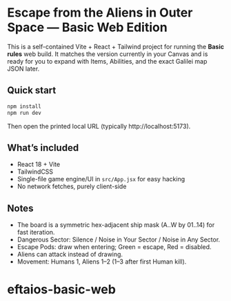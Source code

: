 # Escape from the Aliens in Outer Space — Basic Web Edition

This is a self-contained Vite + React + Tailwind project for running the **Basic rules** web build.
It matches the version currently in your Canvas and is ready for you to expand with Items, Abilities, 
and the exact Galilei map JSON later.

## Quick start

```bash
npm install
npm run dev
```

Then open the printed local URL (typically http://localhost:5173).

## What’s included
- React 18 + Vite
- TailwindCSS
- Single-file game engine/UI in `src/App.jsx` for easy hacking
- No network fetches, purely client-side

## Notes
- The board is a symmetric hex-adjacent ship mask (A..W by 01..14) for fast iteration.
- Dangerous Sector: Silence / Noise in Your Sector / Noise in Any Sector. 
- Escape Pods: draw when entering; Green = escape, Red = disabled.
- Aliens can attack instead of drawing.
- Movement: Humans 1, Aliens 1–2 (1–3 after first Human kill).
# eftaios-basic-web
